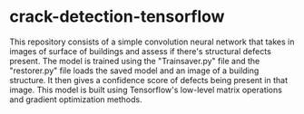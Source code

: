 # crack-detection-tensorflow
This repository consists of a simple convolution neural network that takes in images of surface of buildings and assess if there's structural defects present.
The model is trained using the "Trainsaver.py" file and the "restorer.py" file loads the saved model and an image of a building structure. It then gives a confidence score of defects being present in that image.
This model is built using Tensorflow's low-level matrix operations and gradient optimization methods. 
